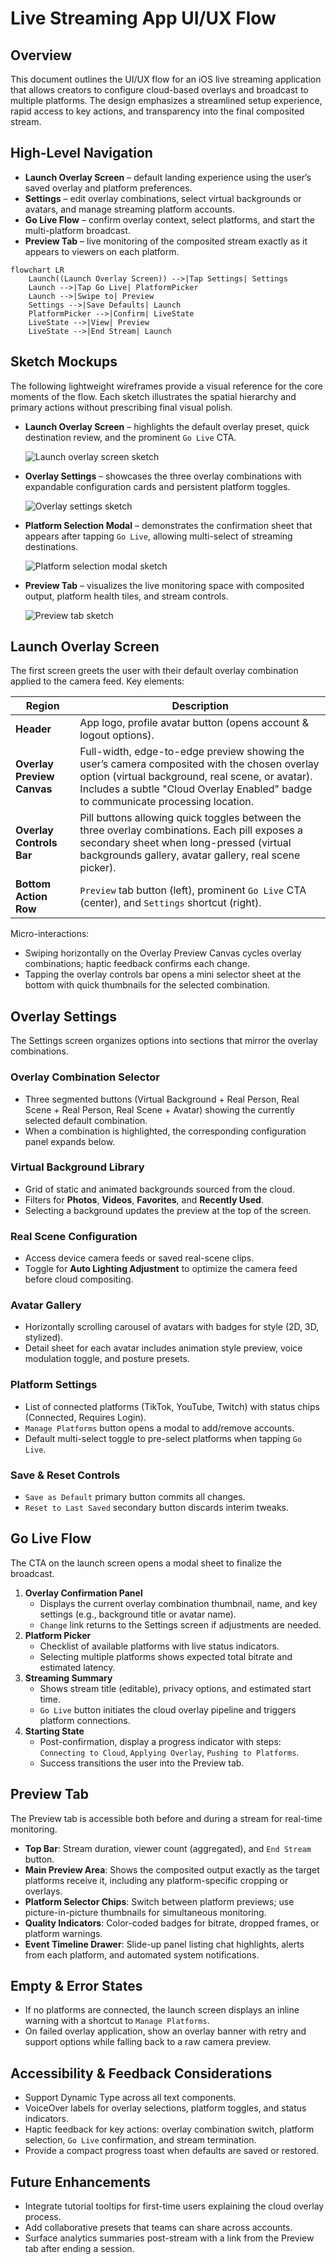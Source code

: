 # Live Streaming App UI/UX Flow

## Overview
This document outlines the UI/UX flow for an iOS live streaming application that allows creators to configure cloud-based overlays and broadcast to multiple platforms. The design emphasizes a streamlined setup experience, rapid access to key actions, and transparency into the final composited stream.

## High-Level Navigation
- **Launch Overlay Screen** – default landing experience using the user’s saved overlay and platform preferences.
- **Settings** – edit overlay combinations, select virtual backgrounds or avatars, and manage streaming platform accounts.
- **Go Live Flow** – confirm overlay context, select platforms, and start the multi-platform broadcast.
- **Preview Tab** – live monitoring of the composited stream exactly as it appears to viewers on each platform.

```mermaid
flowchart LR
    Launch((Launch Overlay Screen)) -->|Tap Settings| Settings
    Launch -->|Tap Go Live| PlatformPicker
    Launch -->|Swipe to| Preview
    Settings -->|Save Defaults| Launch
    PlatformPicker -->|Confirm| LiveState
    LiveState -->|View| Preview
    LiveState -->|End Stream| Launch
```

## Sketch Mockups
The following lightweight wireframes provide a visual reference for the core moments of the flow. Each sketch illustrates the spatial hierarchy and primary actions without prescribing final visual polish.

- **Launch Overlay Screen** – highlights the default overlay preset, quick destination review, and the prominent `Go Live` CTA.

  ![Launch overlay screen sketch](mockups/launch-overlay.svg)

- **Overlay Settings** – showcases the three overlay combinations with expandable configuration cards and persistent platform toggles.

  ![Overlay settings sketch](mockups/overlay-settings.svg)

- **Platform Selection Modal** – demonstrates the confirmation sheet that appears after tapping `Go Live`, allowing multi-select of streaming destinations.

  ![Platform selection modal sketch](mockups/platform-selection.svg)

- **Preview Tab** – visualizes the live monitoring space with composited output, platform health tiles, and stream controls.

  ![Preview tab sketch](mockups/preview-tab.svg)

## Launch Overlay Screen
The first screen greets the user with their default overlay combination applied to the camera feed. Key elements:

| Region | Description |
| --- | --- |
| **Header** | App logo, profile avatar button (opens account & logout options). |
| **Overlay Preview Canvas** | Full-width, edge-to-edge preview showing the user’s camera composited with the chosen overlay option (virtual background, real scene, or avatar). Includes a subtle "Cloud Overlay Enabled" badge to communicate processing location. |
| **Overlay Controls Bar** | Pill buttons allowing quick toggles between the three overlay combinations. Each pill exposes a secondary sheet when long-pressed (virtual backgrounds gallery, avatar gallery, real scene picker). |
| **Bottom Action Row** | `Preview` tab button (left), prominent `Go Live` CTA (center), and `Settings` shortcut (right). |

Micro-interactions:
- Swiping horizontally on the Overlay Preview Canvas cycles overlay combinations; haptic feedback confirms each change.
- Tapping the overlay controls bar opens a mini selector sheet at the bottom with quick thumbnails for the selected combination.

## Overlay Settings
The Settings screen organizes options into sections that mirror the overlay combinations.

### Overlay Combination Selector
- Three segmented buttons (Virtual Background + Real Person, Real Scene + Real Person, Real Scene + Avatar) showing the currently selected default combination.
- When a combination is highlighted, the corresponding configuration panel expands below.

### Virtual Background Library
- Grid of static and animated backgrounds sourced from the cloud.
- Filters for **Photos**, **Videos**, **Favorites**, and **Recently Used**.
- Selecting a background updates the preview at the top of the screen.

### Real Scene Configuration
- Access device camera feeds or saved real-scene clips.
- Toggle for **Auto Lighting Adjustment** to optimize the camera feed before cloud compositing.

### Avatar Gallery
- Horizontally scrolling carousel of avatars with badges for style (2D, 3D, stylized).
- Detail sheet for each avatar includes animation style preview, voice modulation toggle, and posture presets.

### Platform Settings
- List of connected platforms (TikTok, YouTube, Twitch) with status chips (Connected, Requires Login).
- `Manage Platforms` button opens a modal to add/remove accounts.
- Default multi-select toggle to pre-select platforms when tapping `Go Live`.

### Save & Reset Controls
- `Save as Default` primary button commits all changes.
- `Reset to Last Saved` secondary button discards interim tweaks.

## Go Live Flow
The CTA on the launch screen opens a modal sheet to finalize the broadcast.

1. **Overlay Confirmation Panel**
   - Displays the current overlay combination thumbnail, name, and key settings (e.g., background title or avatar name).
   - `Change` link returns to the Settings screen if adjustments are needed.
2. **Platform Picker**
   - Checklist of available platforms with live status indicators.
   - Selecting multiple platforms shows expected total bitrate and estimated latency.
3. **Streaming Summary**
   - Shows stream title (editable), privacy options, and estimated start time.
   - `Go Live` button initiates the cloud overlay pipeline and triggers platform connections.
4. **Starting State**
   - Post-confirmation, display a progress indicator with steps: `Connecting to Cloud`, `Applying Overlay`, `Pushing to Platforms`.
   - Success transitions the user into the Preview tab.

## Preview Tab
The Preview tab is accessible both before and during a stream for real-time monitoring.

- **Top Bar**: Stream duration, viewer count (aggregated), and `End Stream` button.
- **Main Preview Area**: Shows the composited output exactly as the target platforms receive it, including any platform-specific cropping or overlays.
- **Platform Selector Chips**: Switch between platform previews; use picture-in-picture thumbnails for simultaneous monitoring.
- **Quality Indicators**: Color-coded badges for bitrate, dropped frames, or platform warnings.
- **Event Timeline Drawer**: Slide-up panel listing chat highlights, alerts from each platform, and automated system notifications.

## Empty & Error States
- If no platforms are connected, the launch screen displays an inline warning with a shortcut to `Manage Platforms`.
- On failed overlay application, show an overlay banner with retry and support options while falling back to a raw camera preview.

## Accessibility & Feedback Considerations
- Support Dynamic Type across all text components.
- VoiceOver labels for overlay selections, platform toggles, and status indicators.
- Haptic feedback for key actions: overlay combination switch, platform selection, `Go Live` confirmation, and stream termination.
- Provide a compact progress toast when defaults are saved or restored.

## Future Enhancements
- Integrate tutorial tooltips for first-time users explaining the cloud overlay process.
- Add collaborative presets that teams can share across accounts.
- Surface analytics summaries post-stream with a link from the Preview tab after ending a session.
